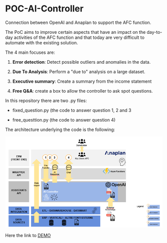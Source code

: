 # POC-AI-Controller
Connection between OpenAI and Anaplan to support the AFC function. 

The PoC aims to improve certain aspects that have an impact on the day-to-day activities of the AFC function and that today are very difficult to automate with the existing solution.

The 4 main focuses are:

1. **Error detection**: Detect possible outliers and anomalies in the data.

2. **Due To Analysis**: Perform a "due to" analysis on a large dataset.

3. **Executive summary**: Create a summary from the income statement

4. **Free Q&A**: create a box to allow the controller to ask spot questions.

In this repository there are two .py files:

- fixed_question.py (the code to answer question 1, 2 and 3

- free_questtion.py (the code to answer question 4)

The architecture underlying the code is the following:

![Architecture](architecture.png)

Here the link to [DEMO](https://www.youtube.com/watch?v=PVYbS_iZ-g8&list=PLQ54MGpNOg4BF4Chd7erlprOHiqtnuaGc)
 

